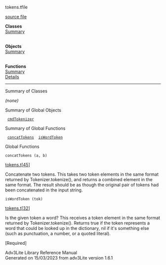 ---
---
<span class="title">tokens.t</span><span class="type">file</span>

[source file](../source/tokens.t.html)

**Classes**  
[Summary](#_ClassSummary_)  
 

**Objects**  
[Summary](#_ObjectSummary_)  
 

**Functions**  
[Summary](#_FunctionSummary_)  
[Details](#_Functions_)

<div class="fdesc">

------------------------------------------------------------------------

</div>

<span id="_ClassSummary_"></span>

<div class="mjhd">

<span class="hdln">Summary of Classes</span>  

</div>

*(none)* <span id="_ObjectSummary_"></span>

<div class="mjhd">

<span class="hdln">Summary of Global Objects</span>  

</div>

` `[`cmdTokenizer`](../object/cmdTokenizer.html)`  `
<span id="FunctionSummary_"></span>

<div class="mjhd">

<span class="hdln">Summary of Global Functions</span>  

</div>

` `[`concatTokens`](#concatTokens)`  `[`isWordToken`](#isWordToken)`  `

<span id="_Functions_"></span>

<div class="mjhd">

<span class="hdln">Global Functions</span>  

</div>

<span id="concatTokens"></span>

`concatTokens (a, b)`

[tokens.t](../file/tokens.t.html)\[[45](../source/tokens.t.html#45)\]

<div class="desc">

Concatenate two tokens. This takes two token elements in the same format
returned by Tokenizer.tokenize(), and returns a combined element in the
same format. The result should be as though the original pair of tokens
had been concatenated in the input string.

</div>

<span id="isWordToken"></span>

`isWordToken (tok)`

[tokens.t](../file/tokens.t.html)\[[32](../source/tokens.t.html#32)\]

<div class="desc">

Is the given token a word? This receives a token element in the same
format returned by Tokenizer.tokenize(). Returns true if the token
represents a word that could be looked up in the dictionary, nil if it's
something else (such as punctuation, a number, or a quoted literal).

\[Required\]

</div>

<div class="ftr">

Adv3Lite Library Reference Manual  
Generated on 15/03/2023 from adv3Lite version 1.6.1

</div>

